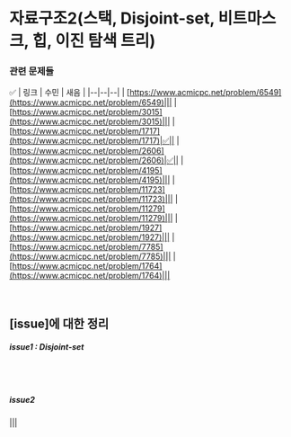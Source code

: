 
# 자료구조2(스택, Disjoint-set, 비트마스크, 힙, 이진 탐색 트리)

### 관련 문제들
✅
| 링크 | 수민 | 새음  |
|--|--|--|
| [https://www.acmicpc.net/problem/6549](https://www.acmicpc.net/problem/6549)|||
| [https://www.acmicpc.net/problem/3015](https://www.acmicpc.net/problem/3015)|||
| [https://www.acmicpc.net/problem/1717](https://www.acmicpc.net/problem/1717)|✅||
| [https://www.acmicpc.net/problem/2606](https://www.acmicpc.net/problem/2606)|✅||
| [https://www.acmicpc.net/problem/4195](https://www.acmicpc.net/problem/4195)|||
| [https://www.acmicpc.net/problem/11723](https://www.acmicpc.net/problem/11723)|||
| [https://www.acmicpc.net/problem/11279](https://www.acmicpc.net/problem/11279)|||
| [https://www.acmicpc.net/problem/1927](https://www.acmicpc.net/problem/1927)|||
| [https://www.acmicpc.net/problem/7785](https://www.acmicpc.net/problem/7785)|||
| [https://www.acmicpc.net/problem/1764](https://www.acmicpc.net/problem/1764)|||

   

<br>

## [issue]에 대한 정리

##### issue1 : Disjoint-set



<br>
<br>

##### issue2 

|||
